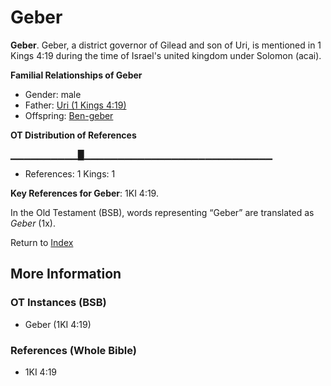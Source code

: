 # Geber
**Geber**. 
Geber, a district governor of Gilead and son of Uri, is mentioned in 1 Kings 4:19 during the time of Israel's united kingdom under Solomon (acai). 




**Familial Relationships of Geber**


* Gender: male
* Father: [Uri (1 Kings 4:19)](Uri.2.md)
* Offspring: [Ben-geber](Ben-geber.md)


**OT Distribution of References**

▁▁▁▁▁▁▁▁▁▁█▁▁▁▁▁▁▁▁▁▁▁▁▁▁▁▁▁▁▁▁▁▁▁▁▁▁▁▁
* References: 1 Kings: 1



**Key References for Geber**: 
1KI 4:19. 


In the Old Testament (BSB), words representing “Geber” are translated as 
*Geber* (1x). 




Return to [Index](00-Index.md)

## More Information

### OT Instances (BSB)

* Geber (1KI 4:19)



### References (Whole Bible)

* 1KI 4:19



